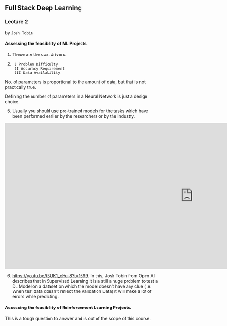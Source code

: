 ## Full Stack Deep Learning

### Lecture 2
by `Josh Tobin`

#### Assessing the feasibility of ML Projects

1. These are the cost drivers.
2.      I Problem Difficulty
        II Accuracy Requirement
        III Data Availability



No. of parameters is proportional to the amount of data,
but that is not practically true.

Defining the number of parameters in a Neural Network is
just a design choice.

5. Usually you should use pre-trained models for the tasks which have been
performed earlier by the researchers or by the industry.

<iframe width="1237" height="480" src="https://www.youtube.com/embed/tBUK1_cHu-8" frameborder="0" allow="accelerometer; autoplay; encrypted-media; gyroscope; picture-in-picture" allowfullscreen></iframe>


6. https://youtu.be/tBUK1_cHu-8?t=1699. In this, Josh Tobin from Open AI describes that in Supervised Learning it is
a still a huge problem to test a DL Model on a dataset on which the model doesn't
 have any clue (i.e. When test data doesn't reflect the Validation Data) it will make a lot
 of errors while predicting.

#### Assessing the feasibility of Reinforcement Learning Projects.

This is a tough question to answer and is out of the scope of this course.
